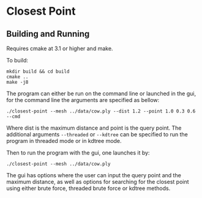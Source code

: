 # Closest Point

## Building and Running
Requires cmake at 3.1 or higher and make.

To build:
```
mkdir build && cd build
cmake ..
make -j8
```

The program can either be run on the command line or launched in the gui, for the command line the arguments are specified as bellow:
```
./closest-point --mesh ../data/cow.ply --dist 1.2 --point 1.0 0.3 0.6 --cmd
```
Where dist is the maximum distance and point is the query point. The additional arguments `--threaded` or `--kdtree` can be specified to run the program in threaded mode or in kdtree mode.

Then to run the program with the gui, one launches it by:
```
./closest-point --mesh ../data/cow.ply
```
The gui has options where the user can input the query point and the maximum distance, as well as options for searching for the closest point using either brute force, threaded brute force or kdtree methods.
